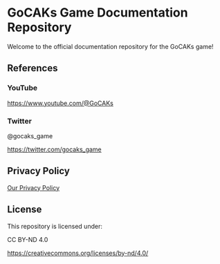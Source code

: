 # GoCAKs Game Documentation Repository

Welcome to the official documentation repository for the GoCAKs game!

## References

### YouTube

https://www.youtube.com/@GoCAKs

### Twitter

@gocaks_game

https://twitter.com/gocaks_game

## Privacy Policy

[Our Privacy Policy](PRIVACY-POLICY.md)

## License

This repository is licensed under:

CC BY-ND 4.0

https://creativecommons.org/licenses/by-nd/4.0/

